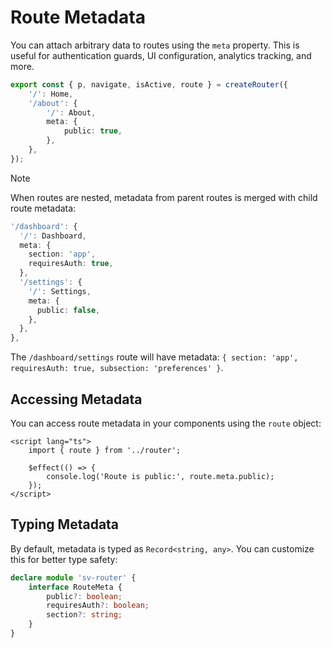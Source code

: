# Route Metadata

You can attach arbitrary data to routes using the `meta` property. This is useful for authentication guards, UI configuration, analytics tracking, and more.

```ts {5-7} [router.ts]
export const { p, navigate, isActive, route } = createRouter({
	'/': Home,
	'/about': {
		'/': About,
		meta: {
			public: true,
		},
	},
});
```

> [!NOTE]
>
> When routes are nested, metadata from parent routes is merged with child route metadata:
>
> ```ts [router.ts]
> '/dashboard': {
>   '/': Dashboard,
>   meta: {
>     section: 'app',
>     requiresAuth: true,
>   },
>   '/settings': {
>     '/': Settings,
>     meta: {
>       public: false,
>     },
>   },
> },
> ```
>
> The `/dashboard/settings` route will have metadata: `{ section: 'app', requiresAuth: true, subsection: 'preferences' }`.

## Accessing Metadata

You can access route metadata in your components using the `route` object:

```svelte [Protected.svelte]
<script lang="ts">
	import { route } from '../router';

	$effect(() => {
		console.log('Route is public:', route.meta.public);
	});
</script>
```

## Typing Metadata

By default, metadata is typed as `Record<string, any>`. You can customize this for better type safety:

```ts
declare module 'sv-router' {
	interface RouteMeta {
		public?: boolean;
		requiresAuth?: boolean;
		section?: string;
	}
}
```
